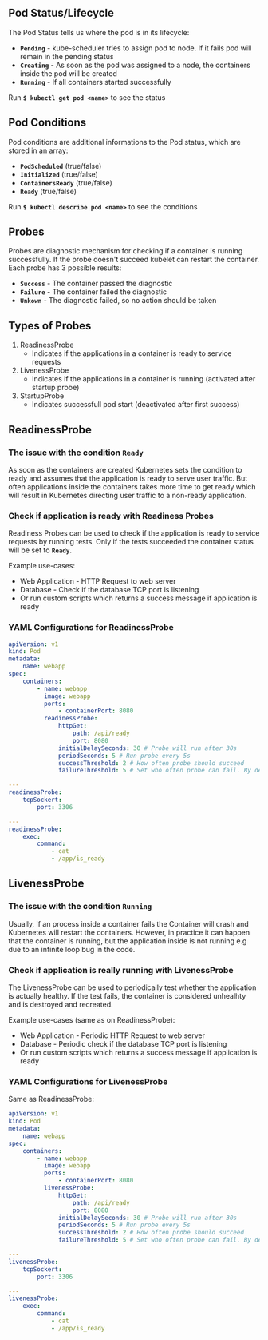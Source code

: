 ## Pod Status/Lifecycle

The Pod Status tells us where the pod is in its lifecycle:

-   **`Pending`** - kube-scheduler tries to assign pod to node. If it fails pod will remain in the pending status
-   **`Creating`** - As soon as the pod was assigned to a node, the containers inside the pod will be created
-   **`Running`** - If all containers started successfully

Run **`$ kubectl get pod <name>`** to see the status

## Pod Conditions

Pod conditions are additional informations to the Pod status, which are stored in an array:

-   **`PodScheduled`** (true/false)
-   **`Initialized`** (true/false)
-   **`ContainersReady`** (true/false)
-   **`Ready`** (true/false)

Run **`$ kubectl describe pod <name>`** to see the conditions

## Probes

Probes are diagnostic mechanism for checking if a container is running successfully. If the probe doesn't succeed kubelet can restart the container. Each probe has 3 possible results:

-   **`Success`** - The container passed the diagnostic
-   **`Failure`** - The container failed the diagnostic
-   **`Unkown`** - The diagnostic failed, so no action should be taken

## Types of Probes

1. ReadinessProbe
    - Indicates if the applications in a container is ready to service requests
2. LivenessProbe
    - Indicates if the applications in a container is running (activated after startup probe)
3. StartupProbe
    - Indicates successfull pod start (deactivated after first success)

## ReadinessProbe

### The issue with the condition `Ready`

As soon as the containers are created Kubernetes sets the condition to ready and assumes that the application is ready to serve user traffic. But often applications inside the containers takes more time to get ready which will result in Kubernetes directing user traffic to a non-ready application.

### Check if application is ready with Readiness Probes

Readiness Probes can be used to check if the application is ready to service requests by running tests. Only if the tests succeeded the container status will be set to **`Ready`**.

Example use-cases:

-   Web Application - HTTP Request to web server
-   Database - Check if the database TCP port is listening
-   Or run custom scripts which returns a success message if application is ready

### YAML Configurations for ReadinessProbe

```yaml
apiVersion: v1
kind: Pod
metadata:
    name: webapp
spec:
    containers:
        - name: webapp
          image: webapp
          ports:
              - containerPort: 8080
          readinessProbe:
              httpGet:
                  path: /api/ready
                  port: 8080
              initialDelaySeconds: 30 # Probe will run after 30s
              periodSeconds: 5 # Run probe every 5s
              successThreshold: 2 # How often probe should succeed
              failureThreshold: 5 # Set who often probe can fail. By default, if the application is not not ready after three attempts, the probe will stop.
```

```yaml
---
readinessProbe:
    tcpSockert:
        port: 3306
```

```yaml
---
readinessProbe:
    exec:
        command:
            - cat
            - /app/is_ready
```

## LivenessProbe

### The issue with the condition `Running`

Usually, if an process inside a container fails the Container will crash and Kubernetes will restart the containers. However, in practice it can happen that the container is running, but the application inside is not running e.g due to an infinite loop bug in the code.

### Check if application is really running with LivenessProbe

The LivenessProbe can be used to periodically test whether the application is actually healthy. If the test fails, the container is considered unhealhty and is destroyed and recreated.

Example use-cases (same as on ReadinessProbe):

-   Web Application - Periodic HTTP Request to web server
-   Database - Periodic check if the database TCP port is listening
-   Or run custom scripts which returns a success message if application is ready

### YAML Configurations for LivenessProbe

Same as ReadinessProbe:

```yaml
apiVersion: v1
kind: Pod
metadata:
    name: webapp
spec:
    containers:
        - name: webapp
          image: webapp
          ports:
              - containerPort: 8080
          livenessProbe:
              httpGet:
                  path: /api/ready
                  port: 8080
              initialDelaySeconds: 30 # Probe will run after 30s
              periodSeconds: 5 # Run probe every 5s
              successThreshold: 2 # How often probe should succeed
              failureThreshold: 5 # Set who often probe can fail. By default, if the application is not not ready after three attempts, the probe will stop.
```

```yaml
---
livenessProbe:
    tcpSockert:
        port: 3306
```

```yaml
---
livenessProbe:
    exec:
        command:
            - cat
            - /app/is_ready
```
